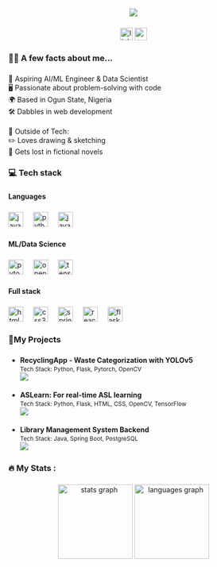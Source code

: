 <h1 align="center">
  <a href="https://git.io/typing-svg">
    <img src="https://readme-typing-svg.herokuapp.com/?lines=Hi+there!+👋;I'm+Ibukun+Oduntan😎;Welcome+to+my+page!&center=true&size=30">
  </a>
</h1>

###

<div align="center">
  <a href="https://www.linkedin.com/in/ibukun-oduntan"><img src="https://img.shields.io/static/v1?message=LinkedIn&logo=linkedin&label=&color=0077B5&logoColor=white&labelColor=&style=for-the-badge" height="25" alt="linkedin logo" /></a>
  <a href="mailto:ibukunod@gmail.com"><img src="https://img.shields.io/static/v1?message=Gmail&logo=gmail&label=&color=D14836&logoColor=white&labelColor=&style=for-the-badge" height="25" alt="gmail logo" /></a>
</div>

###

<h3 align="left">👩‍💻 A few facts about me...</h3>

###

<p align="left">🤖 Aspiring AI/ML Engineer & Data Scientist<br>🖥️ Passionate about problem-solving with code<br>🌍 Based in Ogun State, Nigeria<br>🛠️ Dabbles in web development<br><br>🎨 Outside of Tech:<br>✏️ Loves drawing & sketching<br>📖 Gets lost in fictional novels</p>

###

<h3 align="left">💻 Tech stack</h3>

###
<h4 align="left">Languages</h4>

###

<div align="left">
  <img src="https://cdn.jsdelivr.net/gh/devicons/devicon/icons/java/java-original.svg" height="30" alt="java logo"  />
  <img width="12" />
  <img src="https://cdn.jsdelivr.net/gh/devicons/devicon/icons/python/python-original.svg" height="30" alt="python logo"  />
  <img width="12" />
  <img src="https://cdn.jsdelivr.net/gh/devicons/devicon/icons/javascript/javascript-original.svg" height="30" alt="javascript logo"  />
</div>

###

<h4 align="left">ML/Data Science</h4>

###

<div align="left">
  <img src="https://cdn.jsdelivr.net/gh/devicons/devicon/icons/pytorch/pytorch-original.svg" height="30" alt="pytorch logo"  />
  <img width="12" />
  <img src="https://cdn.jsdelivr.net/gh/devicons/devicon/icons/opencv/opencv-original.svg" height="30" alt="opencv logo"  />
  <img width="12" />
  <img src="https://cdn.jsdelivr.net/gh/devicons/devicon/icons/tensorflow/tensorflow-original.svg" height="30" alt="tensorflow logo"  />
</div>

###

<h4 align="left">Full stack</h4>

###

<div align="left">
  <img src="https://cdn.jsdelivr.net/gh/devicons/devicon/icons/html5/html5-original.svg" height="30" alt="html5 logo"  />
  <img width="12" />
  <img src="https://cdn.jsdelivr.net/gh/devicons/devicon/icons/css3/css3-original.svg" height="30" alt="css3 logo"  />
  <img width="12" />
  <img src="https://cdn.jsdelivr.net/gh/devicons/devicon/icons/spring/spring-original.svg" height="30" alt="spring logo"  />
  <img width="12" />
  <img src="https://cdn.jsdelivr.net/gh/devicons/devicon/icons/react/react-original.svg" height="30" alt="react logo"  />
  <img width="12" />
  <img src="https://cdn.jsdelivr.net/gh/devicons/devicon/icons/flask/flask-original.svg" height="30" alt="flask logo"  />
</div>

###

<h3 align="left">🚀My Projects</h3>

###

<ul>
  <li>
    <b>RecyclingApp - Waste Categorization with YOLOv5</b><br>
    <small>Tech Stack: Python, Flask, Pytorch, OpenCV</small><br>
    <a href="https://github.com/ibukunOduntan/RecyclingApp"><img src="https://img.shields.io/badge/View%20Project-323330?style=for-the-badge&logo=github&logoColor=white" /></a>
  </li>
  <br>
  <li>
    <b>ASLearn: For real-time ASL learning</b><br>
    <small>Tech Stack: Python, Flask, HTML, CSS, OpenCV, TensorFlow</small><br>
    <a href="https://github.com/ibukunOduntan/"><img src="https://img.shields.io/badge/View%20Project-323330?style=for-the-badge&logo=github&logoColor=white" /></a>
  </li>
  <br>
  <li>
    <b>Library Management System Backend</b><br>
    <small>Tech Stack: Java, Spring Boot, PostgreSQL</small><br>
    <a href="https://github.com/ibukunOduntan/LMS"><img src="https://img.shields.io/badge/View%20Project-323330?style=for-the-badge&logo=github&logoColor=white" /></a>
  </li>
</ul>

###

<h3 align="left">🔥 My Stats :</h3>

###

<div align="center">
  <img src="https://github-readme-stats.vercel.app/api?username=ibukunOduntan&hide_title=false&hide_rank=false&show_icons=true&include_all_commits=true&count_private=true&disable_animations=false&theme=dracula&locale=en&hide_border=false&order=1" height="150" alt="stats graph"  />
  <img src="https://github-readme-stats.vercel.app/api/top-langs?username=ibukunOduntan&locale=en&hide_title=false&layout=compact&card_width=320&langs_count=5&theme=dracula&hide_border=false&order=2" height="150" alt="languages graph"  />
</div>






